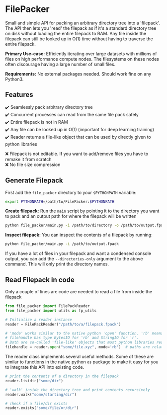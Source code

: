 # FilePacker

Small and simple API for packing an arbitrary directory tree into a 'filepack'. The API then lets you 'read' the filepack as if it's a standard directory tree on disk without loading the entire filepack to RAM. Any file inside the filepack can still be looked up in O(1) time without having to traverse the entire filepack.

**Primary Use-case:** Efficiently iterating over large datasets with millions of files on high performance compute nodes. The filesystems on these nodes often discourage having a large number of small files.

**Requirements:** No external packages needed. Should work fine on any Python3.

## Features

:heavy_check_mark: Seamlessly pack arbitrary directory tree  
:heavy_check_mark: Concurrent processes can read from the same file pack safely  
:heavy_check_mark: Entire filepack is not in RAM  
:heavy_check_mark: Any file can be looked up in O(1) (important for deep learning training)  
:heavy_check_mark: Reader returns a file-like object that can be used by directly given to python libraries  

:x: Filepack is not editable. If you want to add/remove files you have to remake it from scratch  
:x: No file size compression   

## Generate Filepack

First add the `file_packer` directory to your `$PYTHONPATH` variable:

```bash
export PYTHONPATH=/path/to/FilePacker:$PYTHONPATH
```

**Create filepack:** Run the `main` script by pointing it to the directory you want to pack and an output path for where the filepack will be written

```bash
python file_packer/main.py -i /path/to/directory -o /path/to/output.fpack
```

**Inspect filepack:** You can inspect the contents of a filepack by running:

```bash
python file_packer/main.py -i /path/to/output.fpack
```

If you have a lot of files in your filepack and want a condensed console output, you can add the `--directories-only` argument to the above command. This will only print the directory names.

## Read Filepack in code

Only a couple of lines are code are needed to read a file from inside the filepack

```python
from file_packer import FilePackReader
from file_packer import utils as fp_utils

# Initialize a reader instance
reader = FilePackReader("/path/to/a/filepack.fpack")

# 'mode' works similar to the native python 'open' function. 'rb' means bytes and 'r' means string.
# filehandle has type BytesIO for 'rb' and StringIO for 'r'. 
# Both are so-called 'file-like' objects that most python libraries readily accept as input.
filehandle = reader.open("some/file.xyz", mode='rb')  # paths are relative to the base directory that was packed
```

The reader class implements several useful methods. Some of these are similar to functions in the native python `os` package to make it easy for you to integrate this API into existing code.

```python
# print the contents of a directory in the filepack
reader.listdir("some/dir")

# 'walk' inside the directory tree and print contents recursively
reader.walk("some/starting/dir")

# check if a file/dir exists
reader.exists("some/file/or/dir")
```







